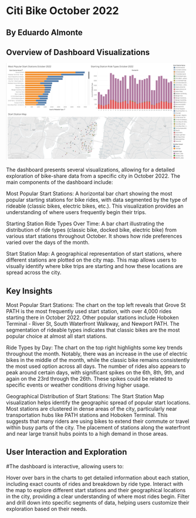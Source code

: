 # Citi Bike October 2022
## By Eduardo Almonte

## Overview of Dashboard Visualizations

![dashboard](https://github.com/almonte951/Citi-Bike-October-2022/blob/main/images/October%202022%20Dashboard.png)

The dashboard presents several visualizations, allowing for a detailed exploration of bike-share data from a specific city in October 2022. The main components of the dashboard include:

Most Popular Start Stations: A horizontal bar chart showing the most popular starting stations for bike rides, with data segmented by the type of rideable (classic bikes, electric bikes, etc.). This visualization provides an understanding of where users frequently begin their trips.

Starting Station Ride Types Over Time: A bar chart illustrating the distribution of ride types (classic bike, docked bike, electric bike) from various start stations throughout October. It shows how ride preferences varied over the days of the month.

Start Station Map: A geographical representation of start stations, where different stations are plotted on the city map. This map allows users to visually identify where bike trips are starting and how these locations are spread across the city.

## Key Insights

Most Popular Start Stations: The chart on the top left reveals that Grove St PATH is the most frequently used start station, with over 4,000 rides starting there in October 2022. Other popular stations include Hoboken Terminal - River St, South Waterfront Walkway, and Newport PATH. The segmentation of rideable types indicates that classic bikes are the most popular choice at almost all start stations.

Ride Types by Day: The chart on the top right highlights some key trends throughout the month. Notably, there was an increase in the use of electric bikes in the middle of the month, while the classic bike remains consistently the most used option across all days. The number of rides also appears to peak around certain days, with significant spikes on the 6th, 8th, 9th, and again on the 23rd through the 26th. These spikes could be related to specific events or weather conditions driving higher usage.

Geographical Distribution of Start Stations: The Start Station Map visualization helps identify the geographic spread of popular start locations. Most stations are clustered in dense areas of the city, particularly near transportation hubs like PATH stations and Hoboken Terminal. This suggests that many riders are using bikes to extend their commute or travel within busy parts of the city. The placement of stations along the waterfront and near large transit hubs points to a high demand in those areas.

## User Interaction and Exploration

#The dashboard is interactive, allowing users to:

Hover over bars in the charts to get detailed information about each station, including exact counts of rides and breakdown by ride type.
Interact with the map to explore different start stations and their geographical locations in the city, providing a clear understanding of where most rides begin.
Filter and drill down into specific segments of data, helping users customize their exploration based on their needs.
